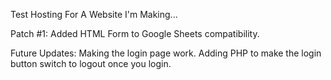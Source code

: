Test Hosting For A Website I'm Making...

Patch #1:
Added HTML Form to Google Sheets compatibility.

Future Updates:
Making the login page work.
Adding PHP to make the login button switch to logout once you login.
